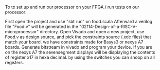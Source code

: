 To  to set up and run our processor on your FPGA / run tests on our processor:

First open the project and use "sbt run" on food.scala
Afterward a verilog file "Food.v" will be generated in the "02114-Design-of-a-RISC-V-microprocessor" directory.
Open Vivado and open a new project, use Food.v as design source, and pick the constraints source (.xdc files) that match your board. we have constraints made for Basys3 or nexys A7 boards.
Generate bitstream in vivado and program your device.
If you are on the nexys A7 the sevensegment displays will be displaying the contents of register x17 in hexa decimal.
by using the switches you can snoop on all registers.
